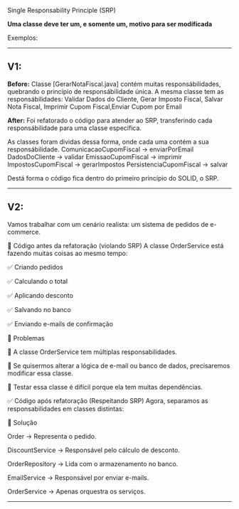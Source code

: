 Single Responsability Principle (SRP)

**Uma classe deve ter um, e somente um, motivo para ser modificada**

Exemplos:

-------------------------------------
V1: 
-------------------------------------
**Before:**
Classe [GerarNotaFiscal.java] contém muitas responsábilidades, quebrando o princípio de responsábilidade única. 
A mesma classe tem as responsábilidades:
Validar Dados do Cliente, Gerar Imposto Fiscal, Salvar Nota Fiscal, Imprimir Cupom Fiscal,Enviar Cupom por Email

**After:**
Foi refatorado o código para atender ao SRP, transferindo cada responsábilidade para uma classe específica. 

As classes foram dividas dessa forma, onde cada uma contém a sua responsábilidade. 
ComunicacaoCupomFiscal -> enviarPorEmail
DadosDoCliente -> validar
EmissaoCupomFiscal -> imprimir
ImpostosCupomFiscal -> gerarImpostos 
PersistenciaCupomFiscal -> salvar

Destá forma o código fica dentro do primeiro princípio do SOLID, o SRP.

-------------------------------------
V2:
-------------------------------------
Vamos trabalhar com um cenário realista: um sistema de pedidos de e-commerce.

🚫 Código antes da refatoração (violando SRP)
A classe OrderService está fazendo muitas coisas ao mesmo tempo:

✅ Criando pedidos

✅ Calculando o total

✅ Aplicando desconto

✅ Salvando no banco

✅ Enviando e-mails de confirmação

🚨 Problemas

🔴 A classe OrderService tem múltiplas responsabilidades.

🔴 Se quisermos alterar a lógica de e-mail ou banco de dados, precisaremos modificar essa classe.

🔴 Testar essa classe é difícil porque ela tem muitas dependências.


✅ Código após refatoração (Respeitando SRP)
Agora, separamos as responsabilidades em classes distintas:

📌 Solução

Order → Representa o pedido.

DiscountService → Responsável pelo cálculo de desconto.

OrderRepository → Lida com o armazenamento no banco.

EmailService → Responsável por enviar e-mails.

OrderService → Apenas orquestra os serviços.

-------------------------------------

